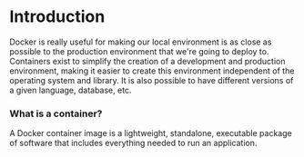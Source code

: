 # Introduction

Docker is really useful for making our local environment is as close as possible to the production environment that we're going to deploy to. Containers exist to simplify the creation of a development and production environment, making it easier to create this environment independent of the operating system and library. It is also possible to have different versions of a given language, database, etc.

### What is a container?

A Docker container image is a lightweight, standalone, executable package of software that includes everything needed to run an application.